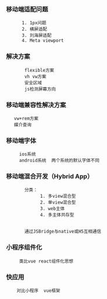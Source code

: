 ###     移动端适配问题
          1. 1px问题
          2. 横屏适配
          3. 刘海屏适配
          4. Meta viewport

###     解决方案
           flexible方案
           vh vw方案
           安全区域
           js检测屏幕方向



###  移动端兼容性解决方案  

       vw+rem方案
       媒介查询



###   移动端字体
        
         ios系统
         android系统  两个系统的默认字体不同

         





###   移动端混合开发（Hybrid App）

           分类： 
                 1. 多view混合型
                 2. 单view混合型
                 3. web主体
                 4. 多主体共存型

          
           通过JSBridge与native或H5互相通信
           








###   小程序组件化
         
         类比vue react组件化思想
        
         
         
  
         
###   快应用  
       
        对比小程序  vue框架
         

       
